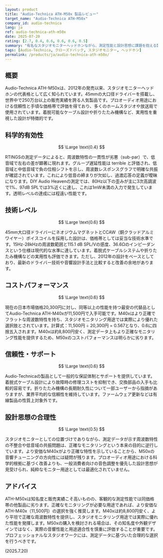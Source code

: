 ```yaml
---
layout: product
title: "Audio-Technica ATH-M50x 製品レビュー"
target_name: "Audio-Technica ATH-M50x"
company_id: audio-technica
lang: ja
ref: audio-technica-ath-m50x
date: 2025-07-20
rating: [2.7, 0.4, 0.6, 0.6, 0.6, 0.5]
summary: "有名なスタジオモニターヘッドホンながら、測定性能と設計思想に課題を抱える製品"
tags: [Audio-Technica, クローズドバック, スタジオモニター, ヘッドホン]
permalink: /products/ja/audio-technica-ath-m50x/
---
```

## 概要

Audio-Technica ATH-M50xは、2012年の発売以来、スタジオモニターヘッドホンの代表格として広く知られています。45mmの大口径ドライバーを搭載し、世界中で250万台以上の販売実績を誇る人気製品です。プロオーディオ用途における信頼性と手頃な価格帯で評価を得ており、多くのホームスタジオや放送局で使用されています。着脱可能なケーブル設計や折りたたみ機構など、実用性を重視した設計が特徴的です。

## 科学的有効性

$$ \Large \text{0.4} $$

RTINGSの測定データによると、周波数特性の一貫性が劣悪（sub-par）で、低音域で左右の差が顕著に現れます。グループ遅延性能は terrible と評価され、低音域と中低音域で負の位相シフトを示し、周波数レスポンスグラフで明確な共振が確認されています。これにより低音の締まりが欠如し、過渡応答の定義が曖昧になります。DIY Audio Heavenの測定では、80Hz以下の歪みが主に3次高調波で1%、97dB SPLでは3%近くに達し、これは1mW未満の入力で発生しています。透明レベルの達成には程遠い性能です。

## 技術レベル

$$ \Large \text{0.6} $$

45mm大口径ドライバーにネオジウムマグネットとCCAW（銅クラッドアルミワイヤー）ボイスコイルを採用した設計は、価格帯としては妥当な技術水準です。15Hz-28kHzの周波数範囲と115.1 dB SPL/Vの感度、36.6Ωのインピーダンスという仕様は現代的な水準に達しています。着脱式ケーブルシステムや折りたたみ機構などの実用性も評価できます。ただし、2012年の設計をベースとしており、最新のドライバー技術や音響設計手法と比較すると改善の余地があります。

## コストパフォーマンス

$$ \Large \text{0.6} $$

現在の日本市場価格20,300円に対し、同等以上の性能を持つ最安の代替品としてAudio-Technica ATH-M40xが11,500円で入手可能です。M40xはより正確でフラットな周波数特性を持ち、スタジオモニタリング用途では実際により優れた選択肢とされています。計算式：11,500円 ÷ 20,300円 = 0.567となり、0.6に四捨五入されます。M40xは約8,800円安く、測定データ上もより正確なモニタリング性能を提供するため、M50xのコストパフォーマンスは明らかに劣ります。

## 信頼性・サポート

$$ \Large \text{0.6} $$

Audio-Technicaの製品として一般的な保証体制とサポートを提供しています。着脱式ケーブル設計により故障時の修理コストを抑制でき、交換部品の入手も比較的容易です。折りたたみ機構の長期耐久性について一部ユーザーから指摘がありますが、業界平均的な信頼性を維持しています。ファームウェア更新などは有線製品の性質上対象外です。

## 設計思想の合理性

$$ \Large \text{0.5} $$

スタジオモニターとしての位置づけでありながら、測定データが示す周波数特性の不整合や低音域の共振問題は、正確なモニタリングという本来の目的に逆行しています。より安価なM40xがより正確な特性を示していることから、M50xの音響チューニングの方向性には疑問が残ります。プロオーディオ用途における科学的根拠に基づく改善よりも、一般消費者向けの音色調整を優先した設計思想が見受けられ、純粋なモニター用途としては最適化されていません。

## アドバイス

ATH-M50xは知名度と販売実績こそ高いものの、客観的な測定性能では同価格帯の他製品に劣ります。正確なモニタリングが必要な用途であれば、より安価なATH-M40x（11,500円）の選択を強く推奨します。M40xは約8,800円安く、より平坦で正確な周波数特性を提供し、スタジオモニタリング用途では実際に優れた性能を発揮します。M50xの購入を検討される場合は、その知名度や外観デザインではなく、実際の音響性能と用途適合性を慎重に評価することが重要です。プロフェッショナルなスタジオワークには、測定データに基づいた合理的な選択を行うべきです。

(2025.7.20)